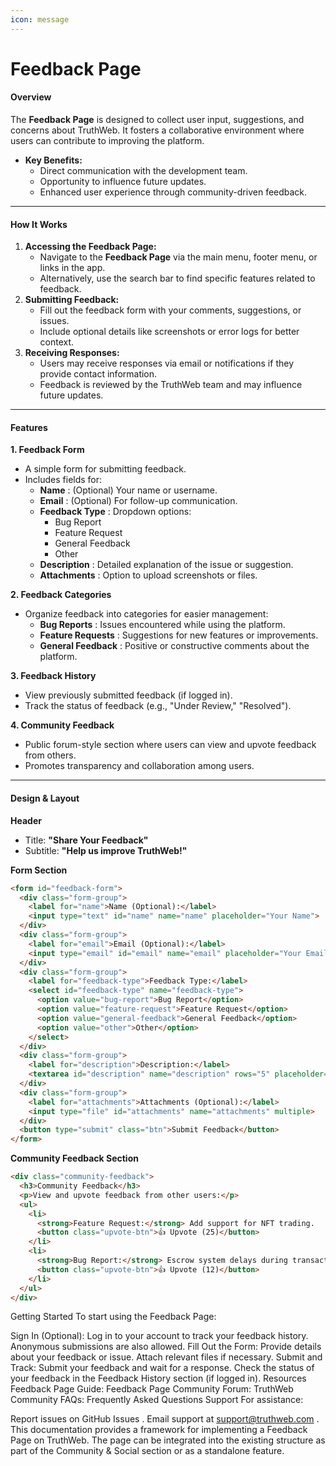```yaml
---
icon: message
---
```


# Feedback Page

#### **Overview**

The **Feedback Page** is designed to collect user input, suggestions, and concerns about TruthWeb. It fosters a collaborative environment where users can contribute to improving the platform.

* **Key Benefits:**
  * Direct communication with the development team.
  * Opportunity to influence future updates.
  * Enhanced user experience through community-driven feedback.

***

#### **How It Works**

1. **Accessing the Feedback Page:**
   * Navigate to the **Feedback Page** via the main menu, footer menu, or links in the app.
   * Alternatively, use the search bar to find specific features related to feedback.
2. **Submitting Feedback:**
   * Fill out the feedback form with your comments, suggestions, or issues.
   * Include optional details like screenshots or error logs for better context.
3. **Receiving Responses:**
   * Users may receive responses via email or notifications if they provide contact information.
   * Feedback is reviewed by the TruthWeb team and may influence future updates.

***

#### **Features**

**1. Feedback Form**

* A simple form for submitting feedback.
* Includes fields for:
  * **Name** : (Optional) Your name or username.
  * **Email** : (Optional) For follow-up communication.
  * **Feedback Type** : Dropdown options:
    * Bug Report
    * Feature Request
    * General Feedback
    * Other
  * **Description** : Detailed explanation of the issue or suggestion.
  * **Attachments** : Option to upload screenshots or files.

**2. Feedback Categories**

* Organize feedback into categories for easier management:
  * **Bug Reports** : Issues encountered while using the platform.
  * **Feature Requests** : Suggestions for new features or improvements.
  * **General Feedback** : Positive or constructive comments about the platform.

**3. Feedback History**

* View previously submitted feedback (if logged in).
* Track the status of feedback (e.g., "Under Review," "Resolved").

**4. Community Feedback**

* Public forum-style section where users can view and upvote feedback from others.
* Promotes transparency and collaboration among users.

***

#### **Design & Layout**

**Header**

* Title: **"Share Your Feedback"**
* Subtitle: **"Help us improve TruthWeb!"**

**Form Section**

```html
<form id="feedback-form">
  <div class="form-group">
    <label for="name">Name (Optional):</label>
    <input type="text" id="name" name="name" placeholder="Your Name">
  </div>
  <div class="form-group">
    <label for="email">Email (Optional):</label>
    <input type="email" id="email" name="email" placeholder="Your Email">
  </div>
  <div class="form-group">
    <label for="feedback-type">Feedback Type:</label>
    <select id="feedback-type" name="feedback-type">
      <option value="bug-report">Bug Report</option>
      <option value="feature-request">Feature Request</option>
      <option value="general-feedback">General Feedback</option>
      <option value="other">Other</option>
    </select>
  </div>
  <div class="form-group">
    <label for="description">Description:</label>
    <textarea id="description" name="description" rows="5" placeholder="Describe your feedback..."></textarea>
  </div>
  <div class="form-group">
    <label for="attachments">Attachments (Optional):</label>
    <input type="file" id="attachments" name="attachments" multiple>
  </div>
  <button type="submit" class="btn">Submit Feedback</button>
</form>
```

**Community Feedback Section**

```html
<div class="community-feedback">
  <h3>Community Feedback</h3>
  <p>View and upvote feedback from other users:</p>
  <ul>
    <li>
      <strong>Feature Request:</strong> Add support for NFT trading.
      <button class="upvote-btn">👍 Upvote (25)</button>
    </li>
    <li>
      <strong>Bug Report:</strong> Escrow system delays during transactions.
      <button class="upvote-btn">👍 Upvote (12)</button>
    </li>
  </ul>
</div>
```

Getting Started To start using the Feedback Page:

Sign In (Optional): Log in to your account to track your feedback history. Anonymous submissions are also allowed. Fill Out the Form: Provide details about your feedback or issue. Attach relevant files if necessary. Submit and Track: Submit your feedback and wait for a response. Check the status of your feedback in the Feedback History section (if logged in). Resources Feedback Page Guide: Feedback Page Community Forum: TruthWeb Community FAQs: Frequently Asked Questions Support For assistance:

Report issues on GitHub Issues . Email support at support@truthweb.com . This documentation provides a framework for implementing a Feedback Page on TruthWeb. The page can be integrated into the existing structure as part of the Community & Social section or as a standalone feature.
